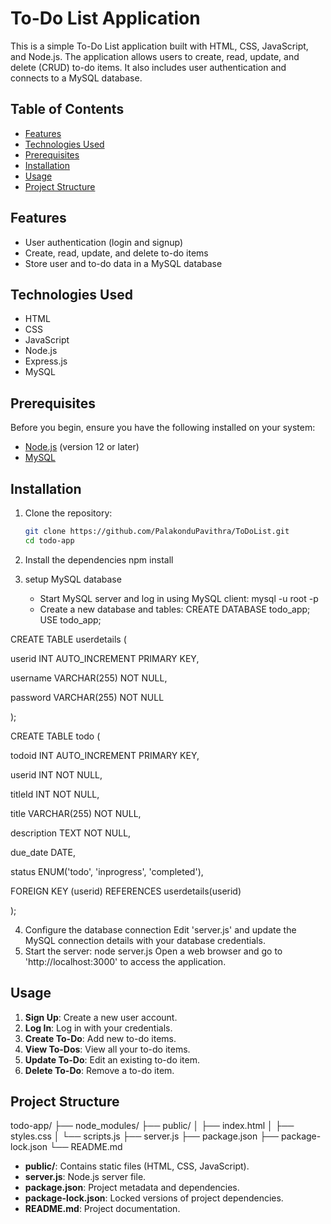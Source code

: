 # To-Do List Application

This is a simple To-Do List application built with HTML, CSS, JavaScript, and Node.js. The application allows users to create, read, update, and delete (CRUD) to-do items. It also includes user authentication and connects to a MySQL database.

## Table of Contents

- [Features](#features)
- [Technologies Used](#technologies-used)
- [Prerequisites](#prerequisites)
- [Installation](#installation)
- [Usage](#usage)
- [Project Structure](#project-structure)

## Features

- User authentication (login and signup)
- Create, read, update, and delete to-do items
- Store user and to-do data in a MySQL database

## Technologies Used

- HTML
- CSS
- JavaScript
- Node.js
- Express.js
- MySQL

## Prerequisites

Before you begin, ensure you have the following installed on your system:

- [Node.js](https://nodejs.org/) (version 12 or later)
- [MySQL](https://dev.mysql.com/downloads/mysql/)

## Installation

1. Clone the repository:

   ```bash
   git clone https://github.com/PalakonduPavithra/ToDoList.git
   cd todo-app
2. Install the dependencies
   npm install
3. setup MySQL database
   - Start MySQL server and log in using MySQL client:
     mysql -u root -p
   - Create a new database and tables:
     CREATE DATABASE todo_app;
USE todo_app;

CREATE TABLE userdetails (

  userid INT AUTO_INCREMENT PRIMARY KEY,
  
  username VARCHAR(255) NOT NULL,
  
  password VARCHAR(255) NOT NULL
  
);

CREATE TABLE todo (

  todoid INT AUTO_INCREMENT PRIMARY KEY,
  
  userid INT NOT NULL,
  
  titleId INT NOT NULL,
  
  title VARCHAR(255) NOT NULL,
  
  description TEXT NOT NULL,
  
  due_date DATE,
  
  status ENUM('todo', 'inprogress', 'completed'),
  
  FOREIGN KEY (userid) REFERENCES userdetails(userid)
  
);

4. Configure the database connection
   Edit 'server.js' and update the MySQL connection details with your database credentials.
5. Start the server:
   node server.js
   Open a web browser and go to 'http://localhost:3000' to access the application.


## Usage

1. **Sign Up**: Create a new user account.
2. **Log In**: Log in with your credentials.
3. **Create To-Do**: Add new to-do items.
4. **View To-Dos**: View all your to-do items.
5. **Update To-Do**: Edit an existing to-do item.
6. **Delete To-Do**: Remove a to-do item.

## Project Structure

todo-app/
├── node_modules/
├── public/
│   ├── index.html
│   ├── styles.css
│   └── scripts.js
├── server.js
├── package.json
├── package-lock.json
└── README.md
* **public/**: Contains static files (HTML, CSS, JavaScript).
* **server.js**: Node.js server file.
* **package.json**: Project metadata and dependencies.
* **package-lock.json**: Locked versions of project dependencies.
* **README.md**: Project documentation.
